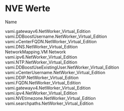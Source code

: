 # NVE Werte   
Name                                                    

vami.gatewayv6.NetWorker_Virtual_Edition                     
vami.DDBoostUsername.NetWorker_Virtual_Edition             
vami.vCenterFQDN.NetWorker_Virtual_Edition                 
vami.DNS.NetWorker_Virtual_Edition                         
NetworkMapping.VM Network                                  
vami.ipv6.NetWorker_Virtual_Edition                        
vami.NTP.NetWorker_Virtual_Edition                         
vami.DDBoostUseExistingUser.NetWorker_Virtual_Edition      
vami.vCenterUsername.NetWorker_Virtual_Edition             
vami.DDIP.NetWorker_Virtual_Edition                        
vami.FQDN.NetWorker_Virtual_Edition                        
vami.gatewayv4.NetWorker_Virtual_Edition                   
vami.ipv4.NetWorker_Virtual_Edition                        
vami.NVEtimezone.NetWorker_Virtual_Edition                 
vami.searchpaths.NetWorker_Virtual_Edition
